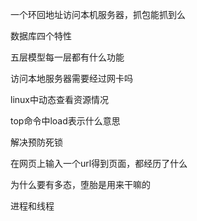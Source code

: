 一个环回地址访问本机服务器，抓包能抓到么

数据库四个特性

五层模型每一层都有什么功能

访问本地服务器需要经过网卡吗

linux中动态查看资源情况

top命令中load表示什么意思

解决预防死锁

在网页上输入一个url得到页面，都经历了什么

为什么要有多态，堕胎是用来干嘛的

进程和线程


